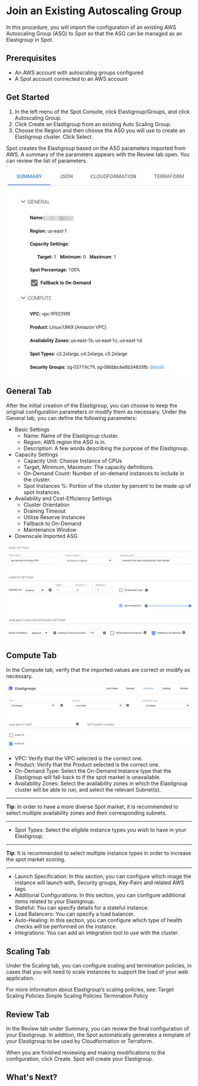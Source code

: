 # Join an Existing Autoscaling Group

In this procedure, you will import the configuration of an existing AWS Autoscaling Group (ASG) to Spot so that the ASG can be managed as an Elastigroup in Spot.

## Prerequisites
* An AWS account with autoscaling groups configured
* A Spot account connected to an AWS account

## Get Started
1. In the left menu of the Spot Console, click Elastigroup/Groups, and click Autoscaling Group.
2. Click Create an Elastigroup from an existing Auto Scaling Group.
3. Choose the Region and then choose the ASG you will use to create an Elastigroup cluster. Click Select.

Spot creates the Elastigroup based on the ASG parameters imported from AWS. A summary of the parameters appears with the Review tab open. You can review the list of parameters.

<img src="/elastigroup/_media/tasks-join-existing-asg-01.png" />

## General Tab

After the initial creation of the Elastigroup, you can choose to keep the original configuration parameters or modify them as necessary. Under the General tab, you can define the following parameters:

* Basic Settings
  * Name: Name of the Elastigroup cluster.
  * Region: AWS region the ASG is in.
  * Description: A few words describing the purpose of the Elastigroup.
* Capacity Settings
  * Capacity Unit: Choose Instance of CPUs
  * Target, Minimum, Maximum: The capacity definitions.
  * On-Demand Count: Number of on-demand instances to include in the cluster.
  * Spot Instances %: Portion of the cluster by percent to be made up of spot instances.
* Availability and Cost-Efficiency Settings
  * Cluster Orientation
  * Draining Timeout
  * Utilize Reserve Instances
  * Fallback to On-Demand
  * Maintenance Window
* Downscale Imported ASG

<img src="/elastigroup/_media/tasks-join-existing-asg-02.png" />

## Compute Tab

In the Compute tab, verify that the imported values are correct or modify as necessary.

<img src="/elastigroup/_media/tasks-join-existing-asg-03.png" />

* VPC: Verify that the VPC selected is the correct one.
* Product: Verify that the Product selected is the correct one.
* On-Demand Type: Select the On-Demand Instance type that the Elastigroup will fall-back to if the spot market is unavailable.
* Availability Zones: Select the availability zones in which the Elastigroup cluster will be able to run, and select the relevant Subnet(s).

---
**Tip**: In order to have a more diverse Spot market, it is recommended to select multiple availability zones  and their corresponding subnets.

---

* Spot Types: Select the eligible instance types you wish to have in your Elastigroup.

---
**Tip**: It is recommended to select multiple instance types in order to increase the spot market scoring.

---

* Launch Specification: In this section, you can configure which image the instance will launch with, Security groups, Key-Pairs and related AWS tags.
* Additional Configurations: In this section, you can configure additional items related to your Elastigroup.
* Stateful: You can specify details for a stateful instance.
* Load Balancers: You can specify a load balancer.
* Auto-Healing: In this section, you can configure which type of health checks will be performed on the instance.
* Integrations: You can add an integration tool to use with the cluster.

## Scaling Tab

Under the Scaling tab, you can configure scaling and termination policies, in cases that you will need to scale instances to support the load of your web application.

For more information about Elastigroup’s scaling policies, see:
Target Scaling Policies
Simple Scaling Policies
Termination Policy

## Review Tab

In the Review tab under Summary, you can review the final configuration of your Elastigroup. In addition, the Spot automatically generates a template of your Elastigroup to be used by Cloudformation or Terraform.

When you are finished reviewing and making modifications to the configuration, click Create. Spot will create your Elastigroup.

## What's Next?
